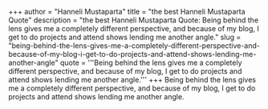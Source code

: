 +++
author = "Hanneli Mustaparta"
title = "the best Hanneli Mustaparta Quote"
description = "the best Hanneli Mustaparta Quote: Being behind the lens gives me a completely different perspective, and because of my blog, I get to do projects and attend shows lending me another angle."
slug = "being-behind-the-lens-gives-me-a-completely-different-perspective-and-because-of-my-blog-i-get-to-do-projects-and-attend-shows-lending-me-another-angle"
quote = '''Being behind the lens gives me a completely different perspective, and because of my blog, I get to do projects and attend shows lending me another angle.'''
+++
Being behind the lens gives me a completely different perspective, and because of my blog, I get to do projects and attend shows lending me another angle.
